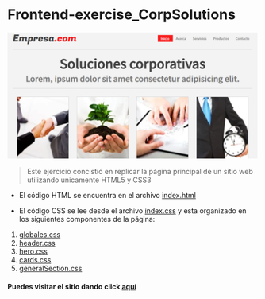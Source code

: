 # Frontend-exercise_CorpSolutions
![](https://github.com/Gaybre/Frontend-exercise_CorpSolutions/blob/master/src/img/portada.png?raw=true)

> Este ejercicio concistió en replicar la página principal de un sitio web utilizando unicamente HTML5 y CSS3

- El código HTML se encuentra en el archivo [index.html](https://github.com/Gaybre/Frontend-exercise_CorpSolutions/blob/master/index.html "index.html")

- El código CSS se lee desde el archivo [index.css](https://github.com/Gaybre/Frontend-exercise_CorpSolutions/blob/master/src/index.css "index.css") y esta organizado en los siguientes componentes de la página:

1. [globales.css](https://github.com/Gaybre/Frontend-exercise_CorpSolutions/blob/master/src/components/globales.css "globales.css")
2. [header.css](https://github.com/Gaybre/Frontend-exercise_CorpSolutions/blob/master/src/components/header.css "header.css")
3. [hero.css](https://github.com/Gaybre/Frontend-exercise_CorpSolutions/blob/master/src/components/hero.css "hero.css")
4. [cards.css](https://github.com/Gaybre/Frontend-exercise_CorpSolutions/blob/master/src/components/cards.css "cards.css")
5. [generalSection.css](https://github.com/Gaybre/Frontend-exercise_CorpSolutions/blob/master/src/components/generalSection.css "generalSection.css")



#### Puedes visitar el sitio dando click [aquí](https://gaybre.github.io/Frontend-exercise_CorpSolutions/index.html "aquí")